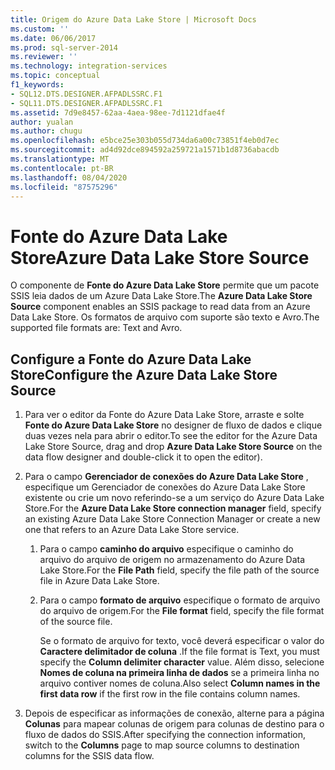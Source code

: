 ```yaml
---
title: Origem do Azure Data Lake Store | Microsoft Docs
ms.custom: ''
ms.date: 06/06/2017
ms.prod: sql-server-2014
ms.reviewer: ''
ms.technology: integration-services
ms.topic: conceptual
f1_keywords:
- SQL12.DTS.DESIGNER.AFPADLSSRC.F1
- SQL11.DTS.DESIGNER.AFPADLSSRC.F1
ms.assetid: 7d9e8457-62aa-4aea-98ee-7d1121dfae4f
author: yualan
ms.author: chugu
ms.openlocfilehash: e5bce25e303b055d734da6a00c73851f4eb0d7ec
ms.sourcegitcommit: ad4d92dce894592a259721a1571b1d8736abacdb
ms.translationtype: MT
ms.contentlocale: pt-BR
ms.lasthandoff: 08/04/2020
ms.locfileid: "87575296"
---
```

# <a name="azure-data-lake-store-source"></a><span data-ttu-id="c266c-102">Fonte do Azure Data Lake Store</span><span class="sxs-lookup"><span data-stu-id="c266c-102">Azure Data Lake Store Source</span></span>
  <span data-ttu-id="c266c-103">O componente de **Fonte do Azure Data Lake Store** permite que um pacote SSIS leia dados de um Azure Data Lake Store.</span><span class="sxs-lookup"><span data-stu-id="c266c-103">The **Azure Data Lake Store Source** component enables an SSIS package to read data from an Azure Data Lake Store.</span></span> <span data-ttu-id="c266c-104">Os formatos de arquivo com suporte são texto e Avro.</span><span class="sxs-lookup"><span data-stu-id="c266c-104">The supported file formats are: Text and Avro.</span></span>
  
## <a name="configure-the-azure-data-lake-store-source"></a><span data-ttu-id="c266c-105">Configure a Fonte do Azure Data Lake Store</span><span class="sxs-lookup"><span data-stu-id="c266c-105">Configure the Azure Data Lake Store Source</span></span> 
  
1.  <span data-ttu-id="c266c-106">Para ver o editor da Fonte do Azure Data Lake Store, arraste e solte **Fonte do Azure Data Lake Store** no designer de fluxo de dados e clique duas vezes nela para abrir o editor.</span><span class="sxs-lookup"><span data-stu-id="c266c-106">To see the editor for the Azure Data Lake Store Source, drag and drop **Azure Data Lake Store Source** on the data flow designer and double-click it to open the editor).</span></span>  
  
2.  <span data-ttu-id="c266c-107">Para o campo **Gerenciador de conexões do Azure Data Lake Store** , especifique um Gerenciador de conexões do Azure Data Lake Store existente ou crie um novo referindo-se a um serviço do Azure Data Lake Store.</span><span class="sxs-lookup"><span data-stu-id="c266c-107">For the **Azure Data Lake Store connection manager** field, specify an existing Azure Data Lake Store Connection Manager or create a new one that refers to an Azure Data Lake Store service.</span></span>  
  
    1.  <span data-ttu-id="c266c-108">Para o campo **caminho do arquivo** especifique o caminho do arquivo do arquivo de origem no armazenamento do Azure Data Lake Store.</span><span class="sxs-lookup"><span data-stu-id="c266c-108">For the **File Path** field, specify the file path of the source file in Azure Data Lake Store.</span></span>   
  
    2.  <span data-ttu-id="c266c-109">Para o campo **formato de arquivo** especifique o formato de arquivo do arquivo de origem.</span><span class="sxs-lookup"><span data-stu-id="c266c-109">For the **File format** field, specify the file format of the source file.</span></span>  
  
        <span data-ttu-id="c266c-110">Se o formato de arquivo for texto, você deverá especificar o valor do **Caractere delimitador de coluna** .</span><span class="sxs-lookup"><span data-stu-id="c266c-110">If the file format is Text, you must specify the **Column delimiter character** value.</span></span> <span data-ttu-id="c266c-111">Além disso, selecione **Nomes de coluna na primeira linha de dados** se a primeira linha no arquivo contiver nomes de coluna.</span><span class="sxs-lookup"><span data-stu-id="c266c-111">Also select **Column names in the first data row** if the first row in the file contains column names.</span></span>  
  
3.  <span data-ttu-id="c266c-112">Depois de especificar as informações de conexão, alterne para a página **Colunas** para mapear colunas de origem para colunas de destino para o fluxo de dados do SSIS.</span><span class="sxs-lookup"><span data-stu-id="c266c-112">After specifying the connection information, switch to the **Columns** page to map source columns to destination columns for the SSIS data flow.</span></span>  
